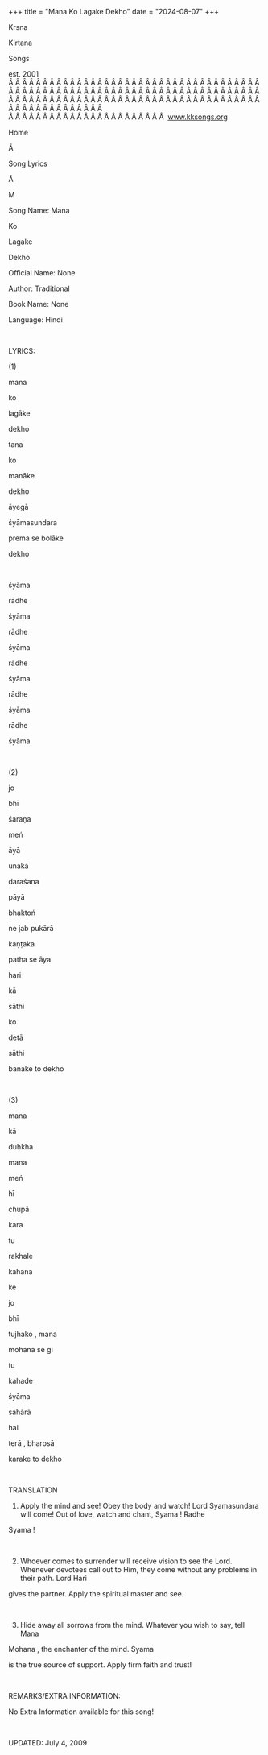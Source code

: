 +++ 
title = "Mana Ko Lagake Dekho"
date = "2024-08-07"
+++

Krsna
 
Kirtana
 
Songs

est. 2001
Â Â Â Â Â Â Â Â Â Â Â Â Â Â Â Â Â Â Â Â Â Â Â Â Â Â Â Â Â Â Â Â Â Â Â Â Â Â Â Â Â Â Â Â Â Â Â Â Â Â Â Â Â Â Â Â Â Â Â Â Â Â Â Â Â Â Â Â Â Â Â Â Â Â Â Â Â Â Â Â Â Â Â Â Â Â Â Â Â Â Â Â Â Â Â Â Â Â Â Â Â Â Â Â Â Â Â Â Â Â Â Â Â Â Â Â Â Â Â Â Â Â Â Â Â  
Â Â Â Â Â Â Â Â Â Â Â Â Â Â Â Â Â Â Â Â Â Â Â  
www.kksongs.org








Home


Ã 
 
Song Lyrics
 
Ã 
 
M


Song Name: 
Mana
 
Ko
 
Lagake


Dekho


Official Name: None


Author: Traditional


Book Name: None


Language: 
Hindi


 


LYRICS:


(1)


mana
 
ko
 
lagāke
 
dekho


tana
 
ko
 
manāke
 
dekho


āyegā
 
śyāmasundara


prema
 se 
bolāke
 
dekho


 


śyāma
 
rādhe
 
śyāma


rādhe
 
śyāma
 
rādhe
 
śyāma


rādhe
 
śyāma
 
rādhe
 
śyāma


 


(2)


jo
 
bhī
 
śaraṇa
 
meń
 
āyā
 
unakā
 
daraśana
 
pāyā


bhaktoń
 
ne
 jab 
pukārā
 
kaṇṭaka
 
patha
 se 
āya


hari
 
kā
 
sāthi
 
ko
 
detā
 
sāthi


banāke
 to 
dekho


 


(3)


mana
 
kā
 
duḥkha
 
mana
 
meń
 
hī


chupā
 
kara
 
tu
 
rakhale


kahanā
 
ke
 
jo
 
bhī


tujhako
, 
mana
 
mohana
 se 
gi
 
tu


kahade


śyāma
 
sahārā
 
hai
 
terā
, 
bharosā
 
karake
 to 
dekho


 


TRANSLATION


1) Apply the mind and see!
Obey the body and watch! Lord 
Syamasundara
 will come!
Out of love, watch and chant, 
Syama
! 
Radhe
 
Syama
!


 


2) Whoever comes to
surrender will receive vision to see the Lord. Whenever devotees call out to
Him, they come without any problems in their path. Lord 
Hari

gives the partner. Apply the spiritual master and see.


 


3) Hide away all sorrows
from the mind. Whatever you wish to say, tell 
Mana
 
Mohana
, the enchanter of the mind. 
Syama

is the true source of support. Apply firm faith and trust!


 


REMARKS/EXTRA INFORMATION:


No
Extra Information available for this song!


 


UPDATED:
 July 4, 2009